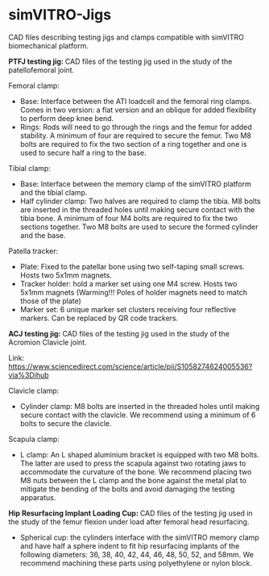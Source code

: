 # simVITRO-Jigs
CAD files describing testing jigs and clamps compatible with simVITRO biomechanical platform.


<b/>PTFJ testing jig: </b>
CAD files of the testing jig used in the study of the patellofemoral joint. 

Femoral clamp:
- Base: Interface between the ATI loadcell and the femoral ring clamps. Comes in two version: a flat version and an oblique for added flexibility to perform deep knee bend. 
- Rings: Rods will need to go through the rings and the femur for added stability. A minimum of four are required to secure the femur. Two M8 bolts are required to fix the two section of a ring together and one is used to secure half a ring to the base. 

Tibial clamp:
- Base: Interface between the memory clamp of the simVITRO platform and the tibial clamp.
- Half cylinder clamp: Two halves are required to clamp the tibia. M8 bolts are inserted in the threaded holes until making secure contact with the tibia bone. A minimum of four M4 bolts are required to fix the two sections together. Two M8 bolts are used to secure the formed cylinder and the base.

Patella tracker:
- Plate: Fixed to the patellar bone using two self-taping small screws. Hosts two 5x1mm magnets.
- Tracker holder: hold a marker set using one M4 screw. Hosts two 5x1mm magnets (Warming!!! Poles of holder magnets need to match those of the plate)
- Marker set: 6 unique marker set clusters receiving four reflective markers. Can be replaced by QR code trackers. 

<b/>ACJ testing jig: </b> 
CAD files of the testing jig used in the study of the Acromion Clavicle joint. 

Link: <a href="https://www.sciencedirect.com/science/article/pii/S1058274624005536?via%3Dihub">https://www.sciencedirect.com/science/article/pii/S1058274624005536?via%3Dihub</a> 

Clavicle clamp:
- Cylinder clamp: M8 bolts are inserted in the threaded holes until making secure contact with the clavicle. We recommend using a minimum of 6 bolts to secure the clavicle.

Scapula clamp:
- L clamp: An L shaped aluminium bracket is equipped with two M8 bolts. The latter are used to press the scapula against two rotating jaws to accommodate the curvature of the bone. We recommend placing two M8 nuts between the L clamp and the bone against the metal plat to mitigate the bending of the bolts and avoid damaging the testing apparatus.

<b/>Hip Resurfacing Implant Loading Cup: </b> 
CAD files of the testing jig used in the study of the femur flexion under load after femoral head resurfacing.

- Spherical cup: the cylinders interface with the simVITRO memory clamp and have half a sphere indent to fit hip resurfacing implants of the following diameters: 36, 38, 40, 42, 44, 46, 48, 50, 52, and 58mm. 
We recommend machining these parts using polyethylene or nylon block.
